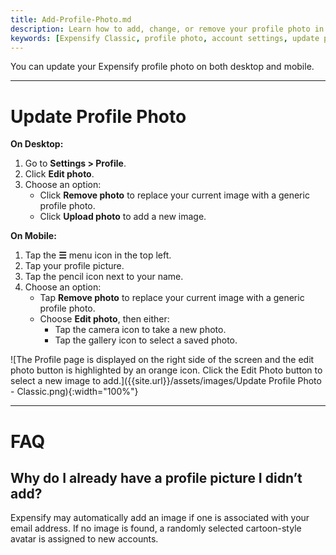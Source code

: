 ```yaml
---
title: Add-Profile-Photo.md
description: Learn how to add, change, or remove your profile photo in Expensify.
keywords: [Expensify Classic, profile photo, account settings, update photo, remove photo]
---
```


You can update your Expensify profile photo on both desktop and mobile.

---

# Update Profile Photo

**On Desktop:**
1. Go to **Settings > Profile**.
2. Click **Edit photo**.
3. Choose an option:
   - Click **Remove photo** to replace your current image with a generic profile photo.
   - Click **Upload photo** to add a new image.

**On Mobile:**
1. Tap the **☰** menu icon in the top left.
2. Tap your profile picture.
3. Tap the pencil icon next to your name.
4. Choose an option:
   - Tap **Remove photo** to replace your current image with a generic profile photo.
   - Choose **Edit photo**, then either:
     - Tap the camera icon to take a new photo.
     - Tap the gallery icon to select a saved photo.

![The Profile page is displayed on the right side of the screen and the edit photo button is highlighted by an orange icon. Click the Edit Photo button to select a new image to add.]({{site.url}}/assets/images/Update Profile Photo - Classic.png){:width="100%"}

---

# FAQ

## Why do I already have a profile picture I didn’t add?
Expensify may automatically add an image if one is associated with your email address. If no image is found, a randomly selected cartoon-style avatar is assigned to new accounts.


